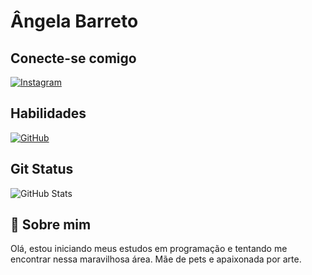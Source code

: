 # Ângela Barreto

## Conecte-se comigo
[![Instagram](https://img.shields.io/badge/Instagram-000?style=for-the-badge&logo=instagram)](https://www.instagram.com/_ups_maria_/)

## Habilidades
[![GitHub](https://img.shields.io/badge/github-000?style=for-the-badge&logo=github&logoColor=0E76A8)](https://www.github.com/jesuismaria/)

## Git Status
![GitHub Stats](https://github-readme-stats.vercel.app/api?username=jesuismaria&theme=midnight-purple&border_color=000000&show_icons=true&icon_color=9f4bff&title_color=9745f5&text_color=ffffff&hide_title=true)

## 🚀 Sobre mim
Olá, estou iniciando meus estudos em programação e tentando me encontrar nessa maravilhosa área. Mãe de pets e apaixonada por arte.